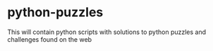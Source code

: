 # python-puzzles
This will contain python scripts with solutions to python puzzles and challenges found on the web
